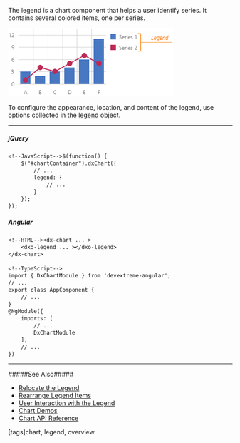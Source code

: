 The legend is a chart component that helps a user identify series. It contains several colored items, one per series. 

![DevExtreme HTML5 JavaScript Charts Legend](/images/ChartJS/visual_elements/legend.png)

To configure the appearance, location, and content of the legend, use options collected in the [legend](/api-reference/20%20Data%20Visualization%20Widgets/dxChart/1%20Configuration/legend '/Documentation/ApiReference/Data_Visualization_Widgets/dxChart/Configuration/legend/') object. 

---
##### jQuery

    <!--JavaScript-->$(function() {
        $("#chartContainer").dxChart({
            // ...
            legend: {
                // ...
            }
        });
    });

##### Angular

    <!--HTML--><dx-chart ... >
        <dxo-legend ... ></dxo-legend>
    </dx-chart>

    <!--TypeScript-->
    import { DxChartModule } from 'devextreme-angular';
    // ...
    export class AppComponent {
        // ...
    }
    @NgModule({
        imports: [
            // ...
            DxChartModule
        ],
        // ...
    })

---

#####See Also#####
- [Relocate the Legend](/concepts/05%20Widgets/Chart/35%20Legend/10%20Relocate%20the%20Legend.md '/Documentation/Guide/Widgets/Chart/Legend/Relocate_the_Legend/')
- [Rearrange Legend Items](/concepts/05%20Widgets/Chart/35%20Legend/20%20Rearrange%20Legend%20Items.md '/Documentation/Guide/Widgets/Chart/Legend/Rearrange_Legend_Items/')
- [User Interaction with the Legend](/concepts/05%20Widgets/Chart/35%20Legend/30%20User%20Interaction.md '/Documentation/Guide/Widgets/Chart/Legend/User_Interaction/')
- [Chart Demos](https://js.devexpress.com/Demos/WidgetsGallery/Demo/Charts/StepLine/jQuery/Light)
- [Chart API Reference](/api-reference/20%20Data%20Visualization%20Widgets/dxChart '/Documentation/ApiReference/Data_Visualization_Widgets/dxChart/')

[tags]chart, legend, overview